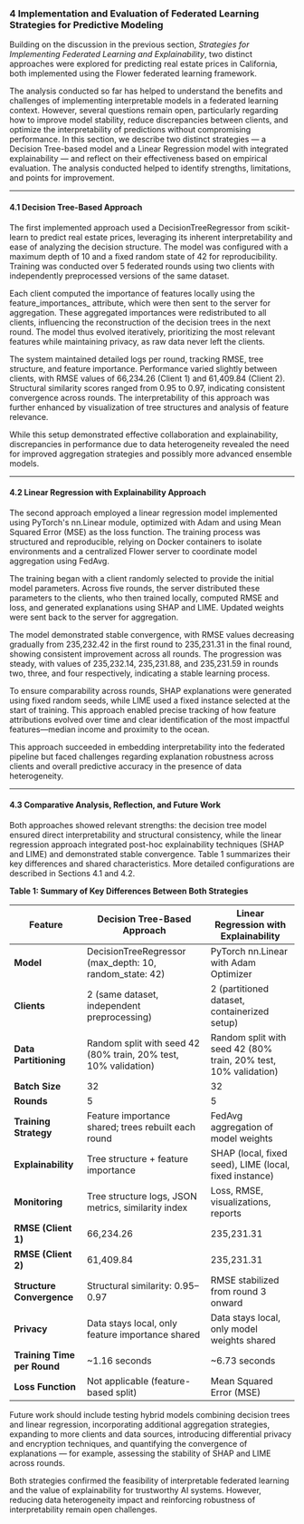 ### 4 Implementation and Evaluation of Federated Learning Strategies for Predictive Modeling

Building on the discussion in the previous section, *Strategies for Implementing Federated Learning and Explainability*, two distinct approaches were explored for predicting real estate prices in California, both implemented using the Flower federated learning framework.

The analysis conducted so far has helped to understand the benefits and challenges of implementing interpretable models in a federated learning context. However, several questions remain open, particularly regarding how to improve model stability, reduce discrepancies between clients, and optimize the interpretability of predictions without compromising performance. In this section, we describe two distinct strategies — a Decision Tree-based model and a Linear Regression model with integrated explainability — and reflect on their effectiveness based on empirical evaluation. The analysis conducted helped to identify strengths, limitations, and points for improvement.

---

#### 4.1 Decision Tree-Based Approach

The first implemented approach used a DecisionTreeRegressor from scikit-learn to predict real estate prices, leveraging its inherent interpretability and ease of analyzing the decision structure. The model was configured with a maximum depth of 10 and a fixed random state of 42 for reproducibility. Training was conducted over 5 federated rounds using two clients with independently preprocessed versions of the same dataset.

Each client computed the importance of features locally using the feature_importances_ attribute, which were then sent to the server for aggregation. These aggregated importances were redistributed to all clients, influencing the reconstruction of the decision trees in the next round. The model thus evolved iteratively, prioritizing the most relevant features while maintaining privacy, as raw data never left the clients.

The system maintained detailed logs per round, tracking RMSE, tree structure, and feature importance. Performance varied slightly between clients, with RMSE values of 66,234.26 (Client 1) and 61,409.84 (Client 2). Structural similarity scores ranged from 0.95 to 0.97, indicating consistent convergence across rounds. The interpretability of this approach was further enhanced by visualization of tree structures and analysis of feature relevance.

While this setup demonstrated effective collaboration and explainability, discrepancies in performance due to data heterogeneity revealed the need for improved aggregation strategies and possibly more advanced ensemble models.

---

#### 4.2 Linear Regression with Explainability Approach

The second approach employed a linear regression model implemented using PyTorch's nn.Linear module, optimized with Adam and using Mean Squared Error (MSE) as the loss function. The training process was structured and reproducible, relying on Docker containers to isolate environments and a centralized Flower server to coordinate model aggregation using FedAvg.

The training began with a client randomly selected to provide the initial model parameters. Across five rounds, the server distributed these parameters to the clients, who then trained locally, computed RMSE and loss, and generated explanations using SHAP and LIME. Updated weights were sent back to the server for aggregation.

The model demonstrated stable convergence, with RMSE values decreasing gradually from 235,232.42 in the first round to 235,231.31 in the final round, showing consistent improvement across all rounds. The progression was steady, with values of 235,232.14, 235,231.88, and 235,231.59 in rounds two, three, and four respectively, indicating a stable learning process.

To ensure comparability across rounds, SHAP explanations were generated using fixed random seeds, while LIME used a fixed instance selected at the start of training. This approach enabled precise tracking of how feature attributions evolved over time and clear identification of the most impactful features—median income and proximity to the ocean.

This approach succeeded in embedding interpretability into the federated pipeline but faced challenges regarding explanation robustness across clients and overall predictive accuracy in the presence of data heterogeneity.

---

#### 4.3 Comparative Analysis, Reflection, and Future Work

Both approaches showed relevant strengths: the decision tree model ensured direct interpretability and structural consistency, while the linear regression approach integrated post-hoc explainability techniques (SHAP and LIME) and demonstrated stable convergence. Table 1 summarizes their key differences and shared characteristics. More detailed configurations are described in Sections 4.1 and 4.2.

**Table 1: Summary of Key Differences Between Both Strategies**

| Feature                              | Decision Tree-Based Approach                     | Linear Regression with Explainability         |
|--------------------------------------|--------------------------------------------------|-----------------------------------------------|
| **Model**                             | DecisionTreeRegressor (max_depth: 10, random_state: 42) | PyTorch nn.Linear with Adam Optimizer         |
| **Clients**                           | 2 (same dataset, independent preprocessing)      | 2 (partitioned dataset, containerized setup)  |
| **Data Partitioning**                | Random split with seed 42 (80% train, 20% test, 10% validation) | Random split with seed 42 (80% train, 20% test, 10% validation) |
| **Batch Size**                       | 32                                               | 32                                             |
| **Rounds**                            | 5                                                | 5                                             |
| **Training Strategy**                 | Feature importance shared; trees rebuilt each round | FedAvg aggregation of model weights        |
| **Explainability**                    | Tree structure + feature importance              | SHAP (local, fixed seed), LIME (local, fixed instance) |
| **Monitoring**                        | Tree structure logs, JSON metrics, similarity index | Loss, RMSE, visualizations, reports         |
| **RMSE (Client 1)**                   | 66,234.26                                        | 235,231.31                                    |
| **RMSE (Client 2)**                   | 61,409.84                                        | 235,231.31                                    |
| **Structure Convergence**            | Structural similarity: 0.95–0.97                 | RMSE stabilized from round 3 onward           |
| **Privacy**                           | Data stays local, only feature importance shared | Data stays local, only model weights shared   |
| **Training Time per Round**          | ~1.16 seconds                                    | ~6.73 seconds                                 |
| **Loss Function**                    | Not applicable (feature-based split)             | Mean Squared Error (MSE)                      |

Future work should include testing hybrid models combining decision trees and linear regression, incorporating additional aggregation strategies, expanding to more clients and data sources, introducing differential privacy and encryption techniques, and quantifying the convergence of explanations — for example, assessing the stability of SHAP and LIME across rounds.

Both strategies confirmed the feasibility of interpretable federated learning and the value of explainability for trustworthy AI systems. However, reducing data heterogeneity impact and reinforcing robustness of interpretability remain open challenges.
